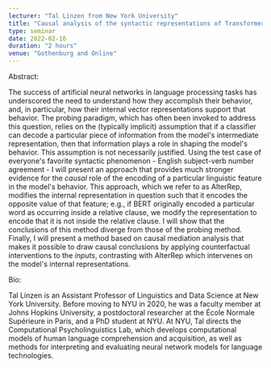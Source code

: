 ```yaml
---
lecturer: "Tal Linzen from New York University"
title: "Causal analysis of the syntactic representations of Transformers"
type: seminar
date: 2022-02-16
duration: "2 hours"
venue: "Gothenburg and Online"
---
```


Abstract:
 
The success of artificial neural networks in language processing tasks has underscored the need to understand how they accomplish their behavior, and, in particular, how their internal vector representations support that behavior. The probing paradigm, which has often been invoked to address this question, relies on the (typically implicit) assumption that if a classifier can decode a particular piece of information from the model's intermediate representation, then that information plays a role in shaping the model's behavior. This assumption is not necessarily justified. Using the test case of everyone's favorite syntactic phenomenon - English subject-verb number agreement - I will present an approach that provides much stronger evidence for the *causal* role of the encoding of a particular linguistic feature in the model's behavior. This approach, which we refer to as AlterRep, modifies the internal representation in question such that it encodes the opposite value of that feature; e.g., if BERT originally encoded a particular word as occurring inside a relative clause, we modify the representation to encode that it is not inside the relative clause. I will show that the conclusions of this method diverge from those of the probing method. Finally, I will present a method based on causal mediation analysis that makes it possible to draw causal conclusions by applying counterfactual interventions to the *inputs*, contrasting with AlterRep which intervenes on the model's internal representations.

Bio:

Tal Linzen is an Assistant Professor of Linguistics and Data Science at New York University. Before moving to NYU in 2020, he was a faculty member at Johns Hopkins University, a postdoctoral researcher at the École Normale Supérieure in Paris, and a PhD student at NYU. At NYU, Tal directs the Computational Psycholinguistics Lab, which develops computational models of human language comprehension and acquisition, as well as methods for interpreting and evaluating neural network models for language technologies.